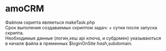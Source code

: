 # amoCRM

Файлом скрипта являеться makeTask.php \
Срок выполения создаваемых скриптом задач: + сутки после запуска скрипта. \
Необходимые данные (логин,хеш api ключа, и субдомен) указываються в начале файла в пременных $loginOnSite
$hash,$subdomain.